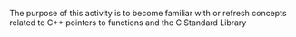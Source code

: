 The purpose of this activity is to become familiar with or refresh concepts related to C++ pointers to functions and the C Standard Library

